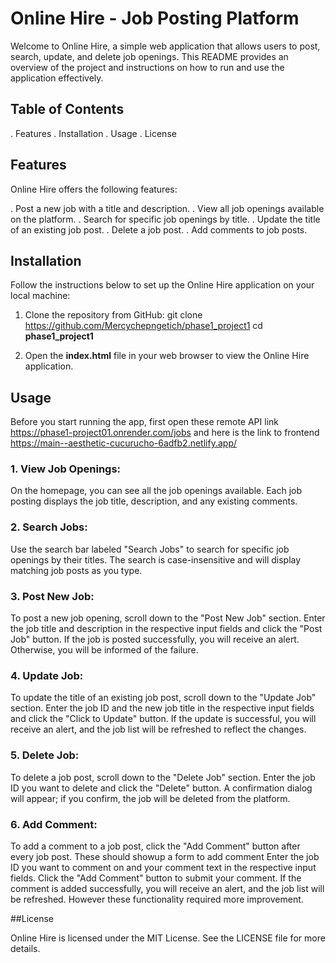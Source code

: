 # Online Hire - Job Posting Platform
Welcome to Online Hire, a simple web application that allows users to post, search, update, and delete job openings. This README provides an overview of the project and instructions on how to run and use the application effectively.

## Table of Contents
. Features
. Installation
. Usage
. License

## Features
Online Hire offers the following features:

. Post a new job with a title and description.
. View all job openings available on the platform.
. Search for specific job openings by title.
. Update the title of an existing job post.
. Delete a job post.
. Add comments to job posts.

## Installation
Follow the instructions below to set up the Online Hire application on your local machine: 

1. Clone the repository from GitHub:
git clone https://github.com/Mercychepngetich/phase1_project1
cd **phase1_project1**

2. Open the **index.html** file in your web browser to view the Online Hire application.

## Usage
Before you start running the app, first open these remote API link https://phase1-project01.onrender.com/jobs
and here is the link to frontend https://main--aesthetic-cucurucho-6adfb2.netlify.app/

###  1. View Job Openings:

On the homepage, you can see all the job openings available. Each job posting displays the job title, description, and any existing comments.

### 2. Search Jobs:

Use the search bar labeled "Search Jobs" to search for specific job openings by their titles. The search is case-insensitive and will display matching job posts as you type.
### 3. Post New Job:

To post a new job opening, scroll down to the "Post New Job" section.
Enter the job title and description in the respective input fields and click the "Post Job" button.
If the job is posted successfully, you will receive an alert. Otherwise, you will be informed of the failure.
### 4. Update Job:

To update the title of an existing job post, scroll down to the "Update Job" section.
Enter the job ID and the new job title in the respective input fields and click the "Click to Update" button.
If the update is successful, you will receive an alert, and the job list will be refreshed to reflect the changes.
### 5. Delete Job:

To delete a job post, scroll down to the "Delete Job" section.
Enter the job ID you want to delete and click the "Delete" button.
A confirmation dialog will appear; if you confirm, the job will be deleted from the platform.
### 6. Add Comment:

To add a comment to a job post, click the "Add Comment" button after every job post. These should showup a form to add comment
Enter the job ID you want to comment on and your comment text in the respective input fields.
Click the "Add Comment" button to submit your comment.
If the comment is added successfully, you will receive an alert, and the job list will be refreshed. However these functionality required more improvement.

##License

Online Hire is licensed under the MIT License. See the LICENSE file for more details.

